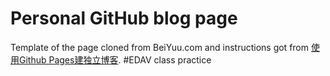 # Personal GitHub blog page 

Template of the page cloned from BeiYuu.com and instructions got from [使用Github Pages建独立博客](http://beiyuu.com/github-pages).
#EDAV class practice

